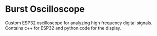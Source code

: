 # Burst Oscilloscope

Custom ESP32 oscilloscope for analyzing
high frequency digital signals. Contains c++ for
ESP32 and python code for the display.